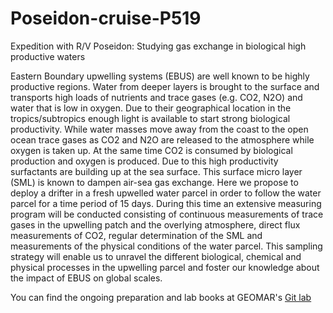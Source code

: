 # Poseidon-cruise-P519
Expedition with R/V Poseidon: Studying gas exchange in biological high productive waters

Eastern Boundary upwelling systems (EBUS) are well known to be highly productive regions. Water from deeper layers is brought to the surface and transports high loads of nutrients and trace gases (e.g. CO2, N2O) and water that is low in oxygen. Due to their geographical location in the tropics/subtropics enough light is available to start strong biological productivity. While water masses move away from the coast to the open ocean trace gases as CO2 and N2O are released to the atmosphere while oxygen is taken up. At the same time CO2 is consumed by biological production and oxygen is produced. Due to this high productivity surfactants are building up at the sea surface. This surface micro layer (SML) is known to dampen air-sea gas exchange. Here we propose to deploy a drifter in a fresh upwelled water parcel in order to follow the water parcel for a time period of 15 days. During this time an extensive measuring program will be conducted consisting of continuous measurements of trace gases in the upwelling patch and the overlying atmosphere, direct flux measurements of CO2, regular determination of the SML and measurements of the physical conditions of the water parcel. This sampling strategy will enable us to unravel the different biological, chemical and physical processes in the upwelling parcel and foster our knowledge about the impact of EBUS on global scales.

You can find the ongoing preparation and lab books at GEOMAR's [Git lab](https://git.geomar.de/tobias-steinhoff/Poseidon-POS519)
